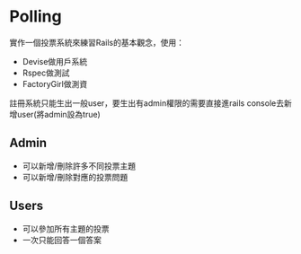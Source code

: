 # Polling
實作一個投票系統來練習Rails的基本觀念，使用：
- Devise做用戶系統
- Rspec做測試
- FactoryGirl做測資

註冊系統只能生出一般user，要生出有admin權限的需要直接進rails console去新增user(將admin設為true)

## Admin
- 可以新增/刪除許多不同投票主題
- 可以新增/刪除對應的投票問題

## Users
- 可以參加所有主題的投票
- 一次只能回答一個答案
